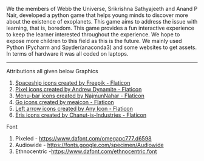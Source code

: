 We the members of Webb the Universe, Srikrishna Sathyajeeth and Anand P Nair, developed a python game that helps young minds to discover more about the existence of exoplanets.
This game aims to address the issue with learning, that is, boredom.
This game provides a fun interactive experience to keep the learner interested throughout the experience.
We hope  to expose more children to this field as this is the future.
We mainly used Python (Pycharm and Spyder(anaconda3) and some websites to get assets. 
In terms of hardware it was all coded on laptops. 

--------------------------------------------------------------------------------------------------------------------------------------
Attributions all given below
Graphics
1. <a href="https://www.flaticon.com/free-icons/spaceship" title="spaceship icons">Spaceship icons created by Freepik - Flaticon</a>		
2. <a href="https://www.flaticon.com/free-icons/pixel" title="pixel icons">Pixel icons created by Andrew Dynamite - Flaticon</a> 
3. <a href="https://www.flaticon.com/free-icons/menu-bar" title="menu-bar icons">Menu-bar icons created by NajmunNahar - Flaticon</a>
4. <a href="https://www.flaticon.com/free-icons/go" title="go icons">Go icons created by meaicon - Flaticon</a>
5. <a href="https://www.flaticon.com/free-icons/left-arrow" title="left arrow icons">Left arrow icons created by Any Icon - Flaticon</a>
6. <a href="https://www.flaticon.com/free-icons/eris" title="eris icons">Eris icons created by Chanut-is-Industries - Flaticon</a>

Font
1. Pixeled - <https://www.dafont.com/omegapc777.d6598>
2. Audiowide - <https://fonts.google.com/specimen/Audiowide>
3. Ethnocentric -<https://www.dafont.com/ethnocentric.font>
